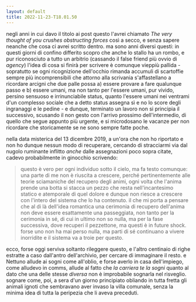 ```yaml
---
layout: default
title: 2022-11-23-T18.01.50
---
```


negli anni in cui davo il titolo ai post questo l'avrei chiamato *The very thought of you crushes obstructing forces* così a secco, e senza sapere neanche che cosa ci avrei scritto dentro. ma sono anni diversi questi: in questi giorni di confino differito scopro che anche lo stallo ha un rombo, e pur riconosciuto a tutto un arbitrio (cassando il false friend più ovvio di *agency*) l'idea di cosa si finirà per scrivere è comunque vieppiù pallida - sopratutto se ogni ricognizione dell'occhio rimanda accumuli di scartoffie sempre più incomprensibili che attorno alla scrivania s'affastellano a ricordare arcigni che due palle possa a) essere provare a fare qualunque passo e b) essere umani, ma non tanto per l'essere umani, pur vivido, persino sensuoso e irrinunciabile status, quanto l'essere umani nei ventrami d'un complesso sociale che a detto status assegna sì e no lo score degli ingranaggi e le pedine - e dunque, terminato un lavoro non si principia il successivo, scusando il non gesto con l'arrivo prossimo dell'intermedio, di quello che segue appunto più urgente, e si microdosano le vacanze per non ricordare che storicamente se ne sono sempre fatte poche.

nella data misterica del 13 dicembre 2019, a un'ora che non ho riportato e non ho dunque nessun modo di recuperare, cercando di stracciarmi via dal nugolo ruminante inflitto *anche* dalle assegnazioni poco sopra citate, cadevo probabilmente in ginocchio scrivendo:

> questo è vero per ogni individuo sotto il cielo, ma fa testo comunque: una parte di me non è riuscita a crescere, perché pertinentemente alle teorie sciamaniche del recupero degli animi, ogni volta che l'anima prende una botta si stacca un pezzo che resta nell'incantesimo statico e atemporale di quel dolore e dunque non riesce a crescere con l'intero del sistema che lo ha contenuto. il che mi porta a pensare che al di là dell'idea romantica una cerimonia di recupero dell'anima non deve essere esattamente una passeggiata, non tanto per la cerimonia in sé, di cui in ultimo non so nulla, ma per la fase successiva, dove recuperi il pezzettone, ma questi è in future shock. forse uno non ha mai perso nulla, ma parti di sé continuano a vivere inorridite e il sistema va a troie per questo. 

ecco, forse oggi serviva soltanto rileggere questo, e l'altro centinaio di righe estratte a caso dall'antro dell'archivio, per cercare di immaginare il resto. e Nettuno allude ai sogni come all'oblio, e forse averlo in casa dell'impiego, come alludevo in comms, allude al fatto che *la carriera te la sogni* quanto al dato che una delle stesse *diversa* non è improbabile sognarla nel risveglio. sognare come, poi, a sera d'un giorno principiato obliando in tutta fretta gli animali ignoti che sembravano aver invaso la villa comunale, senza la minima idea di tutta la peripezia che li aveva preceduti.